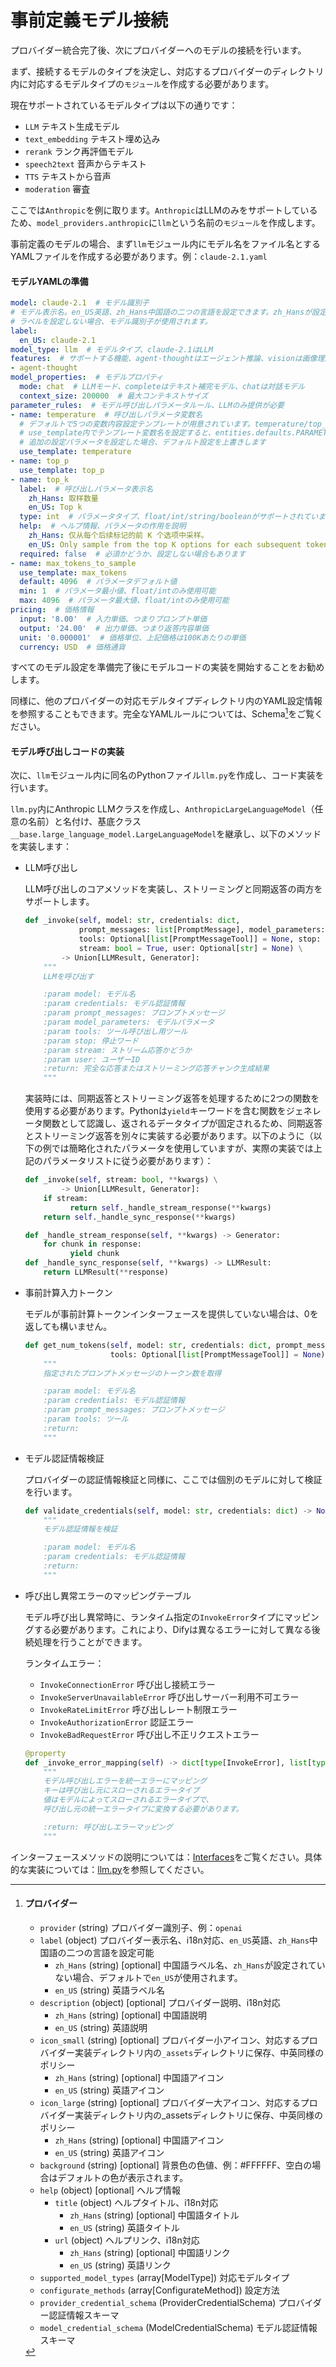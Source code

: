 # 事前定義モデル接続

プロバイダー統合完了後、次にプロバイダーへのモデルの接続を行います。

まず、接続するモデルのタイプを決定し、対応するプロバイダーのディレクトリ内に対応するモデルタイプの`モジュール`を作成する必要があります。

現在サポートされているモデルタイプは以下の通りです：

* `LLM` テキスト生成モデル
* `text_embedding` テキスト埋め込み
* `rerank` ランク再評価モデル
* `speech2text` 音声からテキスト
* `TTS` テキストから音声
* `moderation` 審査

ここでは`Anthropic`を例に取ります。`Anthropic`はLLMのみをサポートしているため、`model_providers.anthropic`に`llm`という名前の`モジュール`を作成します。

事前定義のモデルの場合、まず`llm`モジュール内にモデル名をファイル名とするYAMLファイルを作成する必要があります。例：`claude-2.1.yaml`

#### モデルYAMLの準備

```yaml
model: claude-2.1  # モデル識別子
# モデル表示名。en_US英語、zh_Hans中国語の二つの言語を設定できます。zh_Hansが設定されていない場合、デフォルトでen_USが使用されます。
# ラベルを設定しない場合、モデル識別子が使用されます。
label:
  en_US: claude-2.1
model_type: llm  # モデルタイプ、claude-2.1はLLM
features:  # サポートする機能、agent-thoughtはエージェント推論、visionは画像理解をサポート
- agent-thought
model_properties:  # モデルプロパティ
  mode: chat  # LLMモード、completeはテキスト補完モデル、chatは対話モデル
  context_size: 200000  # 最大コンテキストサイズ
parameter_rules:  # モデル呼び出しパラメータルール、LLMのみ提供が必要
- name: temperature  # 呼び出しパラメータ変数名
  # デフォルトで5つの変数内容設定テンプレートが用意されています。temperature/top_p/max_tokens/presence_penalty/frequency_penalty
  # use_template内でテンプレート変数名を設定すると、entities.defaults.PARAMETER_RULE_TEMPLATE内のデフォルト設定が使用されます
  # 追加の設定パラメータを設定した場合、デフォルト設定を上書きします
  use_template: temperature
- name: top_p
  use_template: top_p
- name: top_k
  label:  # 呼び出しパラメータ表示名
    zh_Hans: 取样数量
    en_US: Top k
  type: int  # パラメータタイプ、float/int/string/booleanがサポートされています
  help:  # ヘルプ情報、パラメータの作用を説明
    zh_Hans: 仅从每个后续标记的前 K 个选项中采样。
    en_US: Only sample from the top K options for each subsequent token.
  required: false  # 必須かどうか、設定しない場合もあります
- name: max_tokens_to_sample
  use_template: max_tokens
  default: 4096  # パラメータデフォルト値
  min: 1  # パラメータ最小値、float/intのみ使用可能
  max: 4096  # パラメータ最大値、float/intのみ使用可能
pricing:  # 価格情報
  input: '8.00'  # 入力単価、つまりプロンプト単価
  output: '24.00'  # 出力単価、つまり返答内容単価
  unit: '0.000001'  # 価格単位、上記価格は100Kあたりの単価
  currency: USD  # 価格通貨
```

すべてのモデル設定を準備完了後にモデルコードの実装を開始することをお勧めします。

同様に、他のプロバイダーの対応モデルタイプディレクトリ内のYAML設定情報を参照することもできます。完全なYAMLルールについては、Schema[^1]をご覧ください。

#### モデル呼び出しコードの実装

次に、`llm`モジュール内に同名のPythonファイル`llm.py`を作成し、コード実装を行います。

`llm.py`内にAnthropic LLMクラスを作成し、`AnthropicLargeLanguageModel`（任意の名前）と名付け、基底クラス`__base.large_language_model.LargeLanguageModel`を継承し、以下のメソッドを実装します：

*   LLM呼び出し

    LLM呼び出しのコアメソッドを実装し、ストリーミングと同期返答の両方をサポートします。

    ```python
    def _invoke(self, model: str, credentials: dict,
                prompt_messages: list[PromptMessage], model_parameters: dict,
                tools: Optional[list[PromptMessageTool]] = None, stop: Optional[List[str]] = None,
                stream: bool = True, user: Optional[str] = None) \
            -> Union[LLMResult, Generator]:
        """
        LLMを呼び出す

        :param model: モデル名
        :param credentials: モデル認証情報
        :param prompt_messages: プロンプトメッセージ
        :param model_parameters: モデルパラメータ
        :param tools: ツール呼び出し用ツール
        :param stop: 停止ワード
        :param stream: ストリーム応答かどうか
        :param user: ユーザーID
        :return: 完全な応答またはストリーミング応答チャンク生成結果
        """
    ```

    実装時には、同期返答とストリーミング返答を処理するために2つの関数を使用する必要があります。Pythonは`yield`キーワードを含む関数をジェネレータ関数として認識し、返されるデータタイプが固定されるため、同期返答とストリーミング返答を別々に実装する必要があります。以下のように（以下の例では簡略化されたパラメータを使用していますが、実際の実装では上記のパラメータリストに従う必要があります）：

    ```python
    def _invoke(self, stream: bool, **kwargs) \
            -> Union[LLMResult, Generator]:
        if stream:
              return self._handle_stream_response(**kwargs)
        return self._handle_sync_response(**kwargs)

    def _handle_stream_response(self, **kwargs) -> Generator:
        for chunk in response:
              yield chunk
    def _handle_sync_response(self, **kwargs) -> LLMResult:
        return LLMResult(**response)
    ```
*   事前計算入力トークン

    モデルが事前計算トークンインターフェースを提供していない場合は、0を返しても構いません。

    ```python
    def get_num_tokens(self, model: str, credentials: dict, prompt_messages: list[PromptMessage],
                       tools: Optional[list[PromptMessageTool]] = None) -> int:
        """
        指定されたプロンプトメッセージのトークン数を取得

        :param model: モデル名
        :param credentials: モデル認証情報
        :param prompt_messages: プロンプトメッセージ
        :param tools: ツール
        :return:
        """
    ```
*   モデル認証情報検証

    プロバイダーの認証情報検証と同様に、ここでは個別のモデルに対して検証を行います。

    ```python
    def validate_credentials(self, model: str, credentials: dict) -> None:
        """
        モデル認証情報を検証

        :param model: モデル名
        :param credentials: モデル認証情報
        :return:
        """
    ```
*   呼び出し異常エラーのマッピングテーブル

    モデル呼び出し異常時に、ランタイム指定の`InvokeError`タイプにマッピングする必要があります。これにより、Difyは異なるエラーに対して異なる後続処理を行うことができます。

    ランタイムエラー：

    * `InvokeConnectionError` 呼び出し接続エラー
    * `InvokeServerUnavailableError` 呼び出しサーバー利用不可エラー
    * `InvokeRateLimitError` 呼び出しレート制限エラー
    * `InvokeAuthorizationError` 認証エラー
    * `InvokeBadRequestError` 呼び出し不正リクエストエラー

    ```python
    @property
    def _invoke_error_mapping(self) -> dict[type[InvokeError], list[type[Exception]]]:
        """
        モデル呼び出しエラーを統一エラーにマッピング
        キーは呼び出し元にスローされるエラータイプ
        値はモデルによってスローされるエラータイプで、
        呼び出し元の統一エラータイプに変換する必要があります。

        :return: 呼び出しエラーマッピング
        """
    ```

インターフェースメソッドの説明については：[Interfaces](https://github.com/langgenius/fusionworks/blob/main/api/core/model_runtime/docs/zh_Hans/interfaces.md)をご覧ください。具体的な実装については：[llm.py](https://github.com/langgenius/fusionworks-runtime/blob/main/lib/model_providers/anthropic/llm/llm.py)を参照してください。

[^1]: #### プロバイダー

    * `provider` (string) プロバイダー識別子、例：`openai`
    * `label` (object) プロバイダー表示名、i18n対応、`en_US`英語、`zh_Hans`中国語の二つの言語を設定可能
      * `zh_Hans` (string) \[optional] 中国語ラベル名、`zh_Hans`が設定されていない場合、デフォルトで`en_US`が使用されます。
      * `en_US` (string) 英語ラベル名
    * `description` (object) \[optional] プロバイダー説明、i18n対応
      * `zh_Hans` (string) \[optional] 中国語説明
      * `en_US` (string) 英語説明
    * `icon_small` (string) \[optional] プロバイダー小アイコン、対応するプロバイダー実装ディレクトリ内の`_assets`ディレクトリに保存、中英同様のポリシー
      * `zh_Hans` (string) \[optional] 中国語アイコン
      * `en_US` (string) 英語アイコン
    * `icon_large` (string) \[optional] プロバイダー大アイコン、対応するプロバイダー実装ディレクトリ内の\_assetsディレクトリに保存、中英同様のポリシー
      * `zh_Hans` (string) \[optional] 中国語アイコン
      * `en_US` (string) 英語アイコン
    * `background` (string) \[optional] 背景色の色値、例：#FFFFFF、空白の場合はデフォルトの色が表示されます。
    * `help` (object) \[optional] ヘルプ情報
      * `title` (object) ヘルプタイトル、i18n対応
        * `zh_Hans` (string) \[optional] 中国語タイトル
        * `en_US` (string) 英語タイトル
      * `url` (object) ヘルプリンク、i18n対応
        * `zh_Hans` (string) \[optional] 中国語リンク
        * `en_US` (string) 英語リンク
    * `supported_model_types` (array\[ModelType]) 対応モデルタイプ
    * `configurate_methods` (array\[ConfigurateMethod]) 設定方法
    * `provider_credential_schema` (ProviderCredentialSchema) プロバイダー認証情報スキーマ
    * `model_credential_schema` (ModelCredentialSchema) モデル認証情報スキーマ